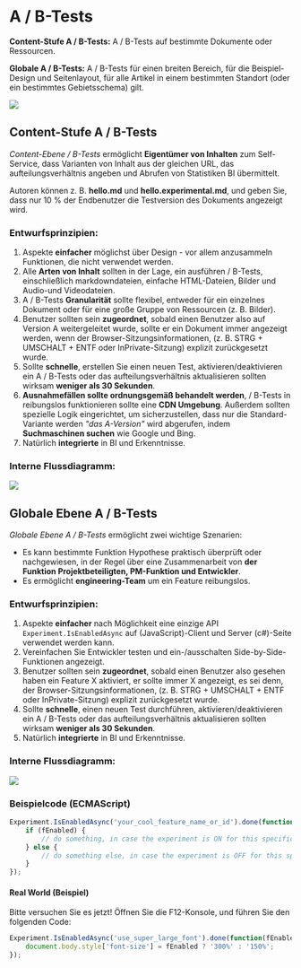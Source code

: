 # A / B-Tests

**Content-Stufe A / B-Tests:** A / B-Tests auf bestimmte Dokumente oder Ressourcen.

**Globale A / B-Tests:** A / B-Tests für einen breiten Bereich, für die Beispiel-Design und Seitenlayout, für alle Artikel in einem bestimmten Standort (oder ein bestimmtes Gebietsschema) gilt.

   ![](./iceberg.jpg)

## Content-Stufe A / B-Tests
*Content-Ebene / B-Tests* ermöglicht **Eigentümer von Inhalten** zum Self-Service, dass Varianten von Inhalt aus der gleichen URL, das aufteilungsverhältnis angeben und Abrufen von Statistiken BI übermittelt.

Autoren können z. B. **hello.md** und **hello.experimental.md**, und geben Sie, dass nur 10 % der Endbenutzer die Testversion des Dokuments angezeigt wird.

### Entwurfsprinzipien:

1. Aspekte **einfacher** möglichst über Design - vor allem anzusammeln Funktionen, die nicht verwendet werden.
2. Alle **Arten von Inhalt** sollten in der Lage, ein ausführen / B-Tests, einschließlich markdowndateien, einfache HTML-Dateien, Bilder und Audio-und Videodateien.
3. A / B-Tests **Granularität** sollte flexibel, entweder für ein einzelnes Dokument oder für eine große Gruppe von Ressourcen (z. B. Bilder).
4. Benutzer sollten sein **zugeordnet**, sobald einen Benutzer also auf Version A weitergeleitet wurde, sollte er ein Dokument immer angezeigt werden, wenn der Browser-Sitzungsinformationen, (z. B. STRG + UMSCHALT + ENTF oder InPrivate-Sitzung) explizit zurückgesetzt wurde.
5. Sollte **schnelle**, erstellen Sie einen neuen Test, aktivieren/deaktivieren ein A / B-Tests oder das aufteilungsverhältnis aktualisieren sollten wirksam **weniger als 30 Sekunden**.
6. **Ausnahmefällen sollte ordnungsgemäß behandelt werden**, / B-Tests in reibungslos funktionieren sollte eine **CDN Umgebung**. Außerdem sollten spezielle Logik eingerichtet, um sicherzustellen, dass nur die Standard-Variante werden *"das A-Version"* wird abgerufen, indem **Suchmaschinen suchen** wie Google und Bing.
7. Natürlich **integrierte** in BI und Erkenntnisse.

### Interne Flussdiagramm:

   ![](./content-ab-testing-flow.png)

## Globale Ebene A / B-Tests

*Globale Ebene A / B-Tests* ermöglicht zwei wichtige Szenarien:

- Es kann bestimmte Funktion Hypothese praktisch überprüft oder nachgewiesen, in der Regel über eine Zusammenarbeit von **der Funktion Projektbeteiligten, PM-Funktion und Entwickler**.
- Es ermöglicht **engineering-Team** um ein Feature reibungslos.

### Entwurfsprinzipien:

1. Aspekte **einfacher** nach Möglichkeit eine einzige API `Experiment.IsEnabledAsync` auf (JavaScript)-Client und Server (c#)-Seite verwendet werden kann.
2. Vereinfachen Sie Entwickler testen und ein-/ausschalten Side-by-Side-Funktionen angezeigt.
3. Benutzer sollten sein **zugeordnet**, sobald einen Benutzer also gesehen haben ein Feature X aktiviert, er sollte immer X angezeigt, es sei denn, der Browser-Sitzungsinformationen, (z. B. STRG + UMSCHALT + ENTF oder InPrivate-Sitzung) explizit zurückgesetzt wurde.
4. Sollte **schnelle**, einen neuen Test durchführen, aktivieren/deaktivieren ein A / B-Tests oder das aufteilungsverhältnis aktualisieren sollten wirksam **weniger als 30 Sekunden**.
5. Natürlich **integrierte** in BI und Erkenntnisse.

### Interne Flussdiagramm:

   ![](./global-ab-testing-flow.png)

### Beispielcode (ECMAScript)

```javascript
Experiment.IsEnabledAsync('your_cool_feature_name_or_id').done(function(fEnabled){
    if (fEnabled) {
        // do something, in case the experiment is ON for this specific session
    } else {
        // do something else, in case the experiment is OFF for this specific session
    }
});
```

#### Real World (Beispiel)

Bitte versuchen Sie es jetzt! Öffnen Sie die F12-Konsole, und führen Sie den folgenden Code:

```javascript
Experiment.IsEnabledAsync('use_super_large_font').done(function(fEnabled){
    document.body.style['font-size'] = fEnabled ? '300%' : '150%';
});
```


<!--HONumber=May16_HO4-->



